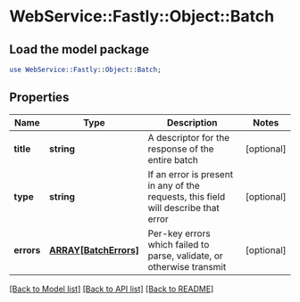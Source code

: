 # WebService::Fastly::Object::Batch

## Load the model package
```perl
use WebService::Fastly::Object::Batch;
```

## Properties
Name | Type | Description | Notes
------------ | ------------- | ------------- | -------------
**title** | **string** | A descriptor for the response of the entire batch | [optional] 
**type** | **string** | If an error is present in any of the requests, this field will describe that error | [optional] 
**errors** | [**ARRAY[BatchErrors]**](BatchErrors.md) | Per-key errors which failed to parse, validate, or otherwise transmit | [optional] 

[[Back to Model list]](../README.md#documentation-for-models) [[Back to API list]](../README.md#documentation-for-api-endpoints) [[Back to README]](../README.md)


